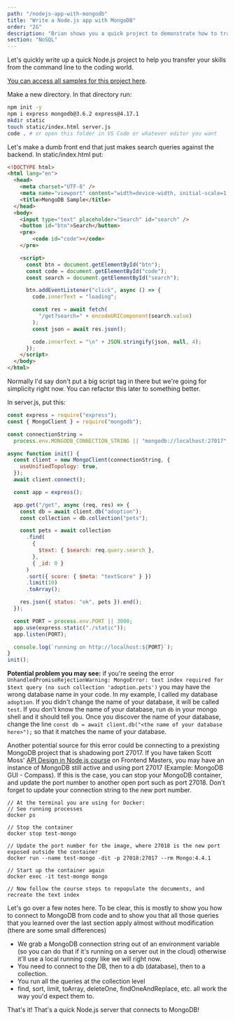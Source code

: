 ```yaml
---
path: "/nodejs-app-with-mongodb"
title: "Write a Node.js app with MongoDB"
order: "2G"
description: "Brian shows you a quick project to demonstrate how to translate these command line concepts into code with a Node.js app to query our pets database"
section: "NoSQL"
---
```


Let's quickly write up a quick Node.js project to help you transfer your skills from the command line to the coding world.

[You can access all samples for this project here][samples].

Make a new directory. In that directory run:

```bash
npm init -y
npm i express mongodb@3.6.2 express@4.17.1
mkdir static
touch static/index.html server.js
code . # or open this folder in VS Code or whatever editor you want
```

Let's make a dumb front end that just makes search queries against the backend. In static/index.html put:

```html
<!DOCTYPE html>
<html lang="en">
  <head>
    <meta charset="UTF-8" />
    <meta name="viewport" content="width=device-width, initial-scale=1.0" />
    <title>MongoDB Sample</title>
  </head>
  <body>
    <input type="text" placeholder="Search" id="search" />
    <button id="btn">Search</button>
    <pre>
        <code id="code"></code>
    </pre>

    <script>
      const btn = document.getElementById("btn");
      const code = document.getElementById("code");
      const search = document.getElementById("search");

      btn.addEventListener("click", async () => {
        code.innerText = "loading";

        const res = await fetch(
          "/get?search=" + encodeURIComponent(search.value)
        );
        const json = await res.json();

        code.innerText = "\n" + JSON.stringify(json, null, 4);
      });
    </script>
  </body>
</html>
```

Normally I'd say don't put a big script tag in there but we're going for simplicity right now. You can refactor this later to something better.

In server.js, put this:

```javascript
const express = require("express");
const { MongoClient } = require("mongodb");

const connectionString =
  process.env.MONGODB_CONNECTION_STRING || "mongodb://localhost:27017";

async function init() {
  const client = new MongoClient(connectionString, {
    useUnifiedTopology: true,
  });
  await client.connect();

  const app = express();

  app.get("/get", async (req, res) => {
    const db = await client.db("adoption");
    const collection = db.collection("pets");

    const pets = await collection
      .find(
        {
          $text: { $search: req.query.search },
        },
        { _id: 0 }
      )
      .sort({ score: { $meta: "textScore" } })
      .limit(10)
      .toArray();

    res.json({ status: "ok", pets }).end();
  });

  const PORT = process.env.PORT || 3000;
  app.use(express.static("./static"));
  app.listen(PORT);

  console.log(`running on http://localhost:${PORT}`);
}
init();
```

**Potential problem you may see:** if you're seeing the error `UnhandledPromiseRejectionWarning: MongoError: text index required for $text query (no such collection 'adoption.pets')` you may have the wrong database name in your code. In my example, I called my database `adoption`. If you didn't change the name of your database, it will be called `test`. If you don't know the name of your database, run `db` in your mongo shell and it should tell you. Once you discover the name of your database, change the line `const db = await client.db("<the name of your database here>");` so that it matches the name of your database.  

Another potential source for this error could be connecting to a prexisting MongoDB project that is shadowing port 27017.  If you have taken Scott Moss' [API Design in Node.js course][API Course] on Frontend Masters, you may have an instance of MongoDB still active and using port 27017 (Example: MongoDB GUI - Compass).  If this is the case, you can stop your MongoDB container, and update the port number to another open port such as port 27018.  Don't forget to update your connection string to the new port number.

```
// At the terminal you are using for Docker:
// See running processes
docker ps 

// Stop the container
docker stop test-mongo

// Update the port number for the image, where 27018 is the new port exposed outside the container
docker run --name test-mongo -dit -p 27018:27017 --rm Mongo:4.4.1

// Start up the container again
docker exec -it test-mongo mongo

// Now follow the course steps to repopulate the documents, and recreate the text index
```

Let's go over a few notes here. To be clear, this is mostly to show you how to connect to MongoDB from code and to show you that all those queries that you learned over the last section apply almost without modification (there are some small differences)

- We grab a MongoDB connection string out of an environment variable (so you can do that if it's running on a server out in the cloud) otherwise it'll use a local running copy like we will right now.
- You need to connect to the DB, then to a db (database), then to a collection.
- You run all the queries at the collection level
- find, sort, limit, toArray, deleteOne, findOneAndReplace, etc. all work the way you'd expect them to.

That's it! That's a quick Node.js server that connects to MongoDB!

[samples]: https://github.com/btholt/db-samples
[API Course]: https://frontendmasters.com/courses/api-design-nodejs-v3/
